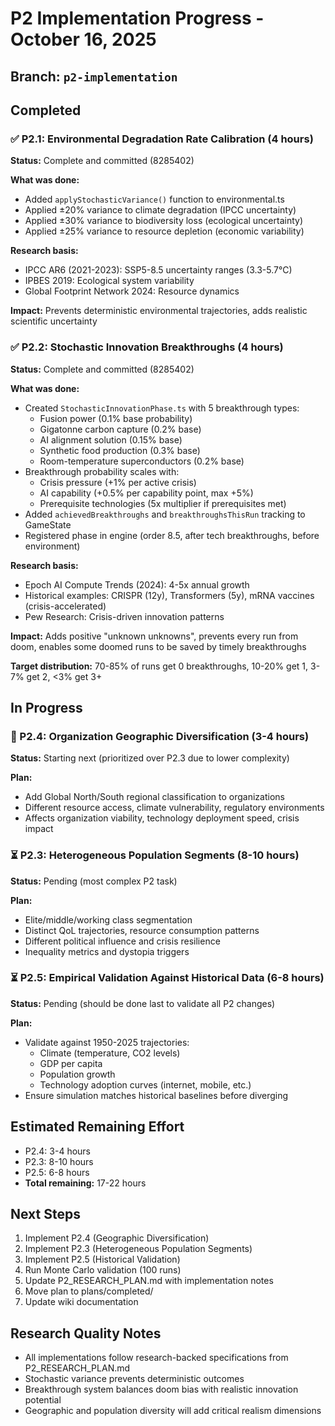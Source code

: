 # P2 Implementation Progress - October 16, 2025

## Branch: `p2-implementation`

## Completed

### ✅ P2.1: Environmental Degradation Rate Calibration (4 hours)
**Status:** Complete and committed (8285402)

**What was done:**
- Added `applyStochasticVariance()` function to environmental.ts
- Applied ±20% variance to climate degradation (IPCC uncertainty)
- Applied ±30% variance to biodiversity loss (ecological uncertainty)
- Applied ±25% variance to resource depletion (economic variability)

**Research basis:**
- IPCC AR6 (2021-2023): SSP5-8.5 uncertainty ranges (3.3-5.7°C)
- IPBES 2019: Ecological system variability
- Global Footprint Network 2024: Resource dynamics

**Impact:** Prevents deterministic environmental trajectories, adds realistic scientific uncertainty

### ✅ P2.2: Stochastic Innovation Breakthroughs (4 hours)
**Status:** Complete and committed (8285402)

**What was done:**
- Created `StochasticInnovationPhase.ts` with 5 breakthrough types:
  - Fusion power (0.1% base probability)
  - Gigatonne carbon capture (0.2% base)
  - AI alignment solution (0.15% base)
  - Synthetic food production (0.3% base)
  - Room-temperature superconductors (0.2% base)
- Breakthrough probability scales with:
  - Crisis pressure (+1% per active crisis)
  - AI capability (+0.5% per capability point, max +5%)
  - Prerequisite technologies (5x multiplier if prerequisites met)
- Added `achievedBreakthroughs` and `breakthroughsThisRun` tracking to GameState
- Registered phase in engine (order 8.5, after tech breakthroughs, before environment)

**Research basis:**
- Epoch AI Compute Trends (2024): 4-5x annual growth
- Historical examples: CRISPR (12y), Transformers (5y), mRNA vaccines (crisis-accelerated)
- Pew Research: Crisis-driven innovation patterns

**Impact:** Adds positive "unknown unknowns", prevents every run from doom, enables some doomed runs to be saved by timely breakthroughs

**Target distribution:** 70-85% of runs get 0 breakthroughs, 10-20% get 1, 3-7% get 2, <3% get 3+

## In Progress

### 🔄 P2.4: Organization Geographic Diversification (3-4 hours)
**Status:** Starting next (prioritized over P2.3 due to lower complexity)

**Plan:**
- Add Global North/South regional classification to organizations
- Different resource access, climate vulnerability, regulatory environments
- Affects organization viability, technology deployment speed, crisis impact

### ⏳ P2.3: Heterogeneous Population Segments (8-10 hours)
**Status:** Pending (most complex P2 task)

**Plan:**
- Elite/middle/working class segmentation
- Distinct QoL trajectories, resource consumption patterns
- Different political influence and crisis resilience
- Inequality metrics and dystopia triggers

### ⏳ P2.5: Empirical Validation Against Historical Data (6-8 hours)
**Status:** Pending (should be done last to validate all P2 changes)

**Plan:**
- Validate against 1950-2025 trajectories:
  - Climate (temperature, CO2 levels)
  - GDP per capita
  - Population growth
  - Technology adoption curves (internet, mobile, etc.)
- Ensure simulation matches historical baselines before diverging

## Estimated Remaining Effort

- P2.4: 3-4 hours
- P2.3: 8-10 hours
- P2.5: 6-8 hours
- **Total remaining:** 17-22 hours

## Next Steps

1. Implement P2.4 (Geographic Diversification)
2. Implement P2.3 (Heterogeneous Population Segments)
3. Implement P2.5 (Historical Validation)
4. Run Monte Carlo validation (100 runs)
5. Update P2_RESEARCH_PLAN.md with implementation notes
6. Move plan to plans/completed/
7. Update wiki documentation

## Research Quality Notes

- All implementations follow research-backed specifications from P2_RESEARCH_PLAN.md
- Stochastic variance prevents deterministic outcomes
- Breakthrough system balances doom bias with realistic innovation potential
- Geographic and population diversity will add critical realism dimensions

